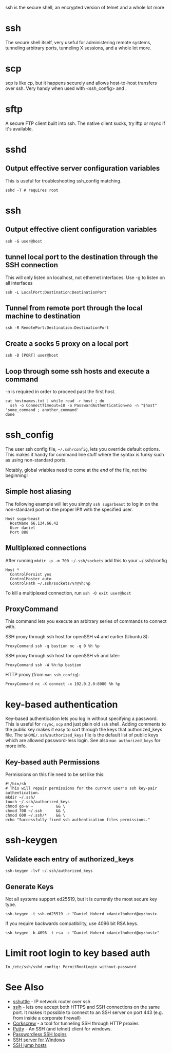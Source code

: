 ssh is the secure shell, an encrypted version of telnet and a whole lot more

# ssh

The secure shell itself, very useful for administering remote systems, tunneling arbitrary ports, tunneling X sessions, and a whole lot more.

# scp

scp is like cp, but it happens securely and allows host-to-host transfers over ssh. Very handy when used with <ssh_config> and <key-based authentication>.

# sftp

A secure FTP client built into ssh. The native client sucks, try lftp or rsync if it's available.

# sshd

## Output effective server configuration variables

This is useful for troubleshooting ssh_config matching.

`sshd -T # requires root`

# ssh

## Output effective client configuration variables

`ssh -G user@host`

## tunnel local port to the destination through the SSH connection

This will only listen on localhost, not ethernet interfaces. Use -g to listen on all interfaces

```
ssh -L LocalPort:Destination:DestinationPort
```

## Tunnel from remote port through the local machine to destination

```
ssh -R RemotePort:Destination:DestinationPort
```

## Create a socks 5 proxy on a local port

```
ssh -D [PORT] user@host
```

## Loop through some ssh hosts and execute a command

-n is required in order to proceed past the first host.

```
cat hostnames.txt | while read -r host ; do
  ssh -o ConnectTimeout=10 -o PasswordAuthentication=no -n "$host" 'some_command ; another_command'
done
```

# ssh_config

The user ssh config file, `~/.ssh/config`, lets you override default options. This makes it handy for command line stuff where the syntax is funky such as using non-standard ports.

Notably, global vriables need to come at the _end_ of the file, not the beginning!

## Simple host aliasing

The following example will let you simply `ssh sugarbeast` to log in on the non-standard port on the proper IP# with the specified user.

```
Host sugarbeast
  HostName 66.134.66.42
  User daniel
  Port 888
```

## Multiplexed connections

After running `mkdir -p -m 700 ~/.ssh/sockets` add this to your ~/.ssh/config

```
Host *
  ControlPersist yes
  ControlMaster auto
  ControlPath ~/.ssh/sockets/%r@%h:%p
```

To kill a multiplexed connection, run `ssh -O exit user@host`

## ProxyCommand

This command lets you execute an arbitrary series of commands to connect with.

SSH proxy through ssh host for openSSH v4 and earlier (Ubuntu 8):

```
ProxyCommand ssh -q bastion nc -q 0 %h %p
```

SSH proxy through ssh host for openSSH v5 and later:

```
ProxyCommand ssh -W %h:%p bastion
```

HTTP proxy (from `man ssh_config`):

```
ProxyCommand nc -X connect -x 192.0.2.0:8080 %h %p
```

# key-based authentication

Key-based authentication lets you log in without specifying a password. This is useful for `rsync`, `scp` and just plain old `ssh` shell. Adding comments to the public key makes it easy to sort through the keys that authorized_keys file. The `$HOME/.ssh/authorized_keys` file is the default list of public keys which are allowed password-less login. See also `man authorized_keys` for more info.

## Key-based auth Permissions

Permissions on this file need to be set like this:

```
#!/bin/sh
# This will repair permissions for the current user's ssh key-pair authentication.
mkdir ~/.ssh/
touch ~/.ssh/authorized_keys
chmod go-w ~          && \
chmod 700 ~/.ssh      && \
chmod 600 ~/.ssh/*    && \
echo "Successfully fixed ssh authentication files permissions."
```

# ssh-keygen

## Validate each entry of authorized_keys

```
ssh-keygen -lvf ~/.ssh/authorized_keys
```

## Generate Keys

Not all systems support ed25519, but it is currently the most secure key type.

```
ssh-keygen -t ssh-ed25519 -c "Daniel Hoherd <danielhoherd@xyzhost>
```

If you require backwards compatibility, use 4096 bit RSA keys.

```
ssh-keygen -b 4096 -t rsa -c "Daniel Hoherd <danielhoherd@xyzhost>"
```

# Limit root login to key based auth

```
In /etc/ssh/sshd_config: PermitRootLogin without-password
```

# See Also

- [sshuttle](https://github.com/apenwarr/sshuttle) - IP network router over ssh
- [sslh](https://github.com/yrutschle/sslh) - lets one accept both HTTPS and SSH connections on the same port. It makes it possible to connect to an SSH server on port 443 (e.g. from inside a corporate firewall)
- [Corkscrew](http://agroman.net/corkscrew/) - a tool for tunneling SSH through HTTP proxies
- [Putty](http://www.chiark.greenend.org.uk/~sgtatham/putty/) - An SSH (and telnet) client for windows.
- [Passwordless SSH logins](http://www.hackinglinuxexposed.com/articles/20021226.html)
- [SSH server for Windows](http://www.freesshd.com)
- [SSH jump hosts](https://wiki.gentoo.org/wiki/SSH_jump_host)
